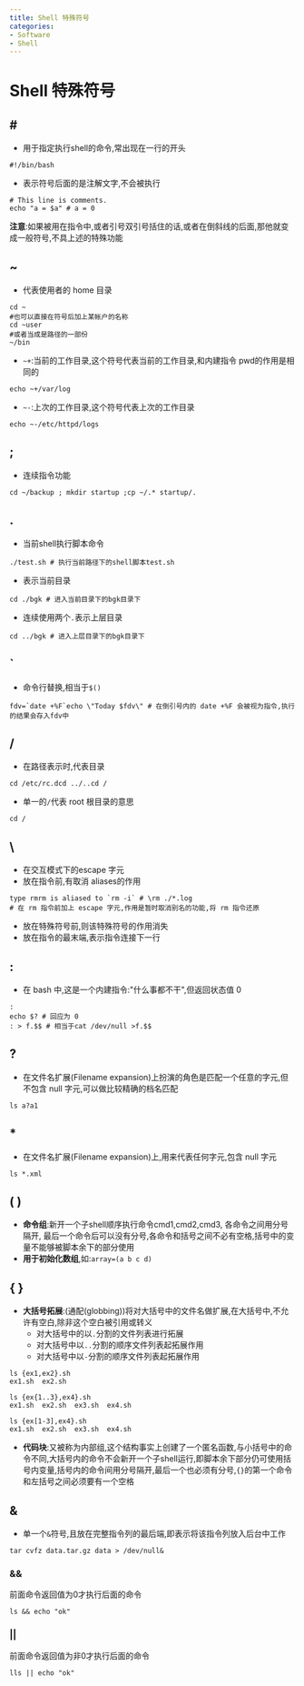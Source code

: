 ```yaml
---
title: Shell 特殊符号
categories:
- Software
- Shell
---
```

# Shell 特殊符号

## \#

- 用于指定执行shell的命令,常出现在一行的开头

```
#!/bin/bash
```

- 表示符号后面的是注解文字,不会被执行

```
# This line is comments.
echo "a = $a" # a = 0
```

**注意**:如果被用在指令中,或者引号双引号括住的话,或者在倒斜线的后面,那他就变成一般符号,不具上述的特殊功能

## ~

- 代表使用者的 home 目录

```shell
cd ~
#也可以直接在符号后加上某帐户的名称
cd ~user
#或者当成是路径的一部份
~/bin
```

- `~+`:当前的工作目录,这个符号代表当前的工作目录,和内建指令 pwd的作用是相同的

```shell
echo ~+/var/log
```

- `~-`:上次的工作目录,这个符号代表上次的工作目录

```shell
echo ~-/etc/httpd/logs
```

## ;

- 连续指令功能

```
cd ~/backup ; mkdir startup ;cp ~/.* startup/.
```

## .

- 当前shell执行脚本命令

```shell
./test.sh # 执行当前路径下的shell脚本test.sh
```

- 表示当前目录

```shell
cd ./bgk # 进入当前目录下的bgk目录下
```

- 连续使用两个`.`表示上层目录

```shell
cd ../bgk # 进入上层目录下的bgk目录下
```

## `

- 命令行替换,相当于`$()`

```shell
fdv=`date +%F`echo \"Today $fdv\" # 在倒引号内的 date +%F 会被视为指令,执行的结果会存入fdv中
```

## /

- 在路径表示时,代表目录

```
cd /etc/rc.dcd ../..cd /
```

- 单一的`/`代表 root 根目录的意思

```
cd /
```

## \

- 在交互模式下的escape 字元
- 放在指令前,有取消 aliases的作用

```shell
type rmrm is aliased to `rm -i` # \rm ./*.log
# 在 rm 指令前加上 escape 字元,作用是暂时取消别名的功能,将 rm 指令还原
```

- 放在特殊符号前,则该特殊符号的作用消失
- 放在指令的最末端,表示指令连接下一行

## :

- 在 bash 中,这是一个内建指令:\"什么事都不干\",但返回状态值 0

```
:
echo $? # 回应为 0
: > f.$$ # 相当于cat /dev/null >f.$$
```

## ?

- 在文件名扩展(Filename expansion)上扮演的角色是匹配一个任意的字元,但不包含 null 字元,可以做比较精确的档名匹配

```
ls a?a1
```

## *

- 在文件名扩展(Filename expansion)上,用来代表任何字元,包含 null 字元

```
ls *.xml
```

## (  )

- **命令组**:新开一个子shell顺序执行命令cmd1,cmd2,cmd3, 各命令之间用分号隔开, 最后一个命令后可以没有分号,各命令和括号之间不必有空格,括号中的变量不能够被脚本余下的部分使用
- **用于初始化数组**,如:`array=(a b c d)`

## { }

- **大括号拓展**:(通配(globbing))将对大括号中的文件名做扩展,在大括号中,不允许有空白,除非这个空白被引用或转义
    - 对大括号中的以`.`分割的文件列表进行拓展
    - 对大括号中以`..`分割的顺序文件列表起拓展作用
    - 对大括号中以`-`分割的顺序文件列表起拓展作用

```shell
ls {ex1,ex2}.sh
ex1.sh  ex2.sh

ls {ex{1..3},ex4}.sh
ex1.sh  ex2.sh  ex3.sh  ex4.sh

ls {ex[1-3],ex4}.sh
ex1.sh  ex2.sh  ex3.sh  ex4.sh
```

- **代码块**:又被称为内部组,这个结构事实上创建了一个匿名函数,与小括号中的命令不同,大括号内的命令不会新开一个子shell运行,即脚本余下部分仍可使用括号内变量,括号内的命令间用分号隔开,最后一个也必须有分号,`{}`的第一个命令和左括号之间必须要有一个空格

## &

- 单一个`&`符号,且放在完整指令列的最后端,即表示将该指令列放入后台中工作

```
tar cvfz data.tar.gz data > /dev/null&
```

### &&

前面命令返回值为0才执行后面的命令

```
ls && echo "ok"
```

### ||

前面命令返回值为非0才执行后面的命令

```
lls || echo "ok"
```